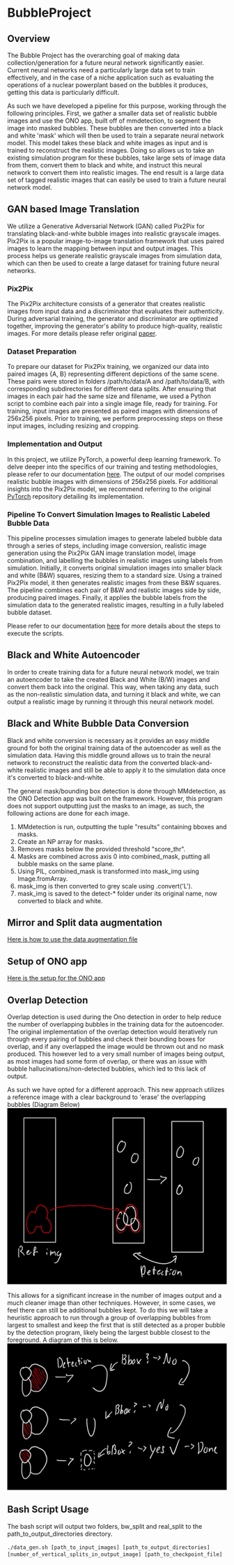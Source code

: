 # BubbleProject

## Overview ##

The Bubble Project has the overarching goal of making data collection/generation for a future neural network significantly easier. Current neural networks need a particularly large data set to train effectively, and in the case of a niche application such as evaluating the operations of a nuclear powerplant based on the bubbles it produces, getting this data is particularly difficult.

As such we have developed a pipeline for this purpose, working through the following principles. First, we gather a smaller data set of realistic bubble images and use the ONO app, built off of mmdetection, to segment the image into masked bubbles. These bubbles are then converted into a black and white 'mask' which will then be used to train a separate neural network model. This model takes these black and white images as input and is trained to reconstruct the realistic images. Doing so allows us to take an existing simulation program for these bubbles, take large sets of image data from them, convert them to black and white, and instruct this neural network to convert them into realistic images. The end result is a large data set of tagged realistic images that can easily be used to train a future neural network model.

## GAN based Image Translation ##

We utilize a Generative Adversarial Network (GAN) called Pix2Pix for translating black-and-white bubble images into realistic grayscale images. Pix2Pix is a popular image-to-image translation framework that uses paired images to learn the mapping between input and output images. This process helps us generate realistic grayscale images from simulation data, which can then be used to create a large dataset for training future neural networks.

### Pix2Pix

The Pix2Pix architecture consists of a generator that creates realistic images from input data and a discriminator that evaluates their authenticity. During adversarial training, the generator and discriminator are optimized together, improving the generator's ability to produce high-quality, realistic images. For more details please refer original [paper](https://arxiv.org/pdf/1611.07004).

### Dataset Preparation

To prepare our dataset for Pix2Pix training, we organized our data into paired images {A, B} representing different depictions of the same scene. These pairs were stored in folders /path/to/data/A and /path/to/data/B, with corresponding subdirectories for different data splits. After ensuring that images in each pair had the same size and filename, we used a Python script to combine each pair into a single image file, ready for training. For training, input images are presented as paired images with dimensions of 256x256 pixels. Prior to training, we perform preprocessing steps on these input images, including resizing and cropping.

### Implementation and Output

In this project, we utilize PyTorch, a powerful deep learning framework. To delve deeper into the specifics of our training and testing methodologies, please refer to our documentation [here](Pix2PixImageTranslation/README.md). The output of our model comprises realistic bubble images with dimensions of 256x256 pixels. For additional insights into the Pix2Pix model, we recommend referring to the original [PyTorch](https://github.com/junyanz/pytorch-CycleGAN-and-pix2pix) repository detailing its implementation.

### Pipeline To Convert Simulation Images to Realistic Labeled Bubble Data

This pipeline processes simulation images to generate labeled bubble data through a series of steps, including image conversion, realistic image generation using the Pix2Pix GAN image translation model, image combination, and labelling the bubbles in realistic images using labels from simulation. Initially, it converts original simulation images into smaller black and white (B&W) squares, resizing them to a standard size. Using a trained Pix2Pix model, it then generates realistic images from these B&W squares. The pipeline combines each pair of B&W and realistic images side by side, producing paired images. Finally, it applies the bubble labels from the simulation data to the generated realistic images, resulting in a fully labeled bubble dataset.

Please refer to our documentation [here](https://github.com/nmazda/BubbleProject/blob/main/SimToLabeledBubbleData/README.md) for more details about the steps to execute the scripts.

## Black and White Autoencoder ##

In order to create training data for a future neural network model, we train an autoencoder to take the created Black and White (B/W) images and convert them back into the original.
This way, when taking any data, such as the non-realistic simulation data, and turning it black and white, we can output a realistic image by running it through this neural network model.

## Black and White Bubble Data Conversion ##

Black and white conversion is necessary as it provides an easy middle ground for both the original training data of the autoencoder as well as the simulation data. Having this middle ground allows us to train the neural network to reconstruct the realistic data from the converted black-and-white realistic images and still be able to apply it to the simulation data once it's converted to black-and-white.

The general mask/bounding box detection is done through MMdetection, as the ONO Detection app was built on the framework. However, this program does not support outputting just the masks to an image, as such, the following actions are done for each image. 

1. MMdetection is run, outputting the tuple "results" containing bboxes and masks.
2. Create an NP array for masks.
3. Removes masks below the provided threshold "score_thr".
5. Masks are combined across axis 0 into combined_mask, putting all bubble masks on the same plane.
7. Using PIL, combined_mask is transformed into mask_img using Image.fromArray.
8. mask_img is then converted to grey scale using .convert('L').
9. mask_img is saved to the detect-* folder under its original name, now converted to black and white. 

## Mirror and Split data augmentation
[Here is how to use the data augmentation file]()

## Setup of ONO app
[Here is the setup for the ONO app](https://github.com/nmazda/BubbleProject/blob/main/ONOSETUP.md)

## Overlap Detection

Overlap detection is used during the Ono detection in order to help reduce the number of overlapping bubbles in the training data for the autoencoder. The original implementation of the overlap detection would iteratively run through every pairing of bubbles and check their bounding boxes for overlap, and if any overlapped the image would be thrown out and no mask produced. This however led to a very small number of images being output, as most images had some form of overlap, or there was an issue with bubble hallucinations/non-detected bubbles, which led to this lack of output.

As such we have opted for a different approach. This new approach utilizes a reference image with a clear background to 'erase' the overlapping bubbles (Diagram Below)
![Brief diagram displaying how overlap detection currently works](https://github.com/nmazda/BubbleProject/blob/main/git_imgs/overlap_detection.jpg)

This allows for a significant increase in the number of images output and a much cleaner image than other techniques. However, in some cases, we feel there can still be additional bubbles kept. To do this we will take a heuristic approach to run through a group of overlapping bubbles from largest to smallest and keep the first that is still detected as a proper bubble by the detection program, likely being the largest bubble closest to the foreground. A diagram of this is below.
![Diagram showing the new heuristic approach to overlap detection](https://github.com/nmazda/BubbleProject/blob/main/git_imgs/overlap_heuristic.jpg)





## Bash Script Usage
The bash script will output two folders, bw_split and real_split to the path_to_output_directories directory. 
```
./data_gen.sh [path_to_input_images] [path_to_output_directories] [number_of_vertical_splits_in_output_image] [path_to_checkpoint_file]
```
